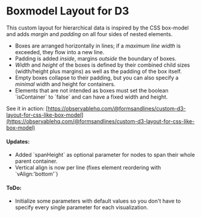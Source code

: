# Boxmodel Layout for D3

This custom layout for hierarchical data is inspired by the CSS box-model and adds *margin* and *padding* on all four sides of nested elements. 

- Boxes are arranged horizontally in lines; if a *maximum line width* is exceeded, they flow into a new line.
- Padding is added *inside*, margins *outside* the boundary of boxes. 
- *Width* and *height* of the boxes is defined by their combined child sizes (width/height plus margins) as well as the padding of the box itself.
- Empty boxes collapse to their padding, but you can also specify a *minimal* width and height for containers.
- Elements that are not intended as boxes must set the boolean \`isContainer\` to \`false\` and can have a fixed width and height.

See it in action: [https://observablehq.com/@formsandlines/custom-d3-layout-for-css-like-box-model](https://observablehq.com/@formsandlines/custom-d3-layout-for-css-like-box-model)

#### Updates:

- Added \`spanHeight\` as optional parameter for nodes to span their whole parent container.
- Vertical align is now per line (fixes element reordering with \`vAlign:'bottom'\`)

#### ToDo:

- Initialize some parameters with default values so you don't have to specify every single parameter for each visualization.